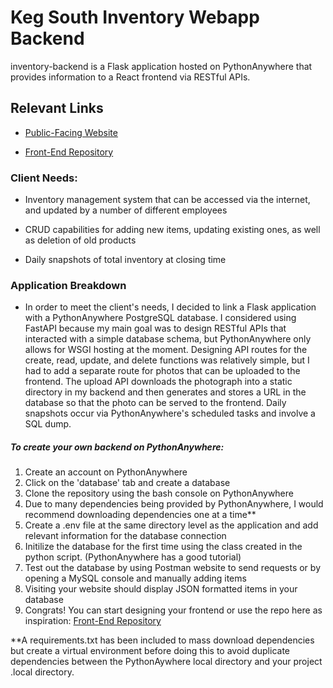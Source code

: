 # Keg South Inventory Webapp Backend
inventory-backend is a Flask application hosted on PythonAnywhere that provides information to a React frontend via RESTful APIs.

## Relevant Links
  * [Public-Facing Website](https://lukethan.github.io/inventory/)

  * [Front-End Repository](https://github.com/lukethan/inventory)

### Client Needs:
  * Inventory management system that can be accessed via the internet, and updated by a number of different employees

  * CRUD capabilities for adding new items, updating existing ones, as well as deletion of old products

  * Daily snapshots of total inventory at closing time

### Application Breakdown
  * In order to meet the client's needs, I decided to link a Flask application with a PythonAnywhere PostgreSQL database.
    I considered using FastAPI because my main goal was to design RESTful APIs that interacted with a simple database schema, but
    PythonAnywhere only allows for WSGI hosting at the moment. Designing API routes for the create, read, update, and delete functions
    was relatively simple, but I had to add a separate route for photos that can be uploaded to the frontend. The upload API downloads
    the photograph into a static directory in my backend and then generates and stores a URL in the database so that the photo can be
    served to the frontend. Daily snapshots occur via PythonAnywhere's scheduled tasks and involve a SQL dump.

##### To create your own backend on PythonAnywhere:
  1. Create an account on PythonAnywhere
  2. Click on the 'database' tab and create a database
  3. Clone the repository using the bash console on PythonAnywhere
  4. Due to many dependencies being provided by PythonAnywhere, I would recommend downloading dependencies one at a time\*\*
  5. Create a .env file at the same directory level as the application and add relevant information for the database connection
  6. Initilize the database for the first time using the class created in the python script. (PythonAnywhere has a good tutorial)
  7. Test out the database by using Postman website to send requests or by opening a MySQL console and manually adding items
  8. Visiting your website should display JSON formatted items in your database
  9. Congrats! You can start designing your frontend or use the repo here as inspiration: [Front-End Repository](https://github.com/lukethan/inventory)

  \*\*A requirements.txt has been included to mass download dependencies but create a virtual environment before doing this to avoid 
  duplicate dependencies between the PythonAywhere local directory and your project .local directory.
